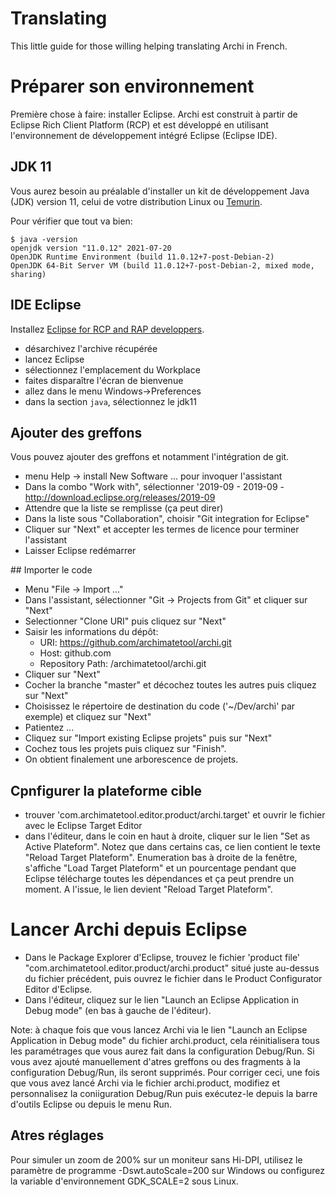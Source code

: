 # Translating

This little guide for those willing helping translating Archi in French.

# Préparer son environnement

Première chose à faire: installer Eclipse. Archi est construit à partir de Eclipse Rich Client Platform (RCP) et est développé en utilisant l'environnement de développement intégré Eclipse (Eclipse IDE).

## JDK 11

Vous aurez besoin au préalable d'installer un kit de développement Java (JDK) version 11, celui de votre distribution Linux ou [Temurin](https://adoptium.net/?variant=openjdk11&jvmVariant=hotspot).

Pour vérifier que tout va bien:

```
$ java -version
openjdk version "11.0.12" 2021-07-20
OpenJDK Runtime Environment (build 11.0.12+7-post-Debian-2)
OpenJDK 64-Bit Server VM (build 11.0.12+7-post-Debian-2, mixed mode, sharing)
```

## IDE Eclipse

Installez [Eclipse for RCP and RAP developpers](https://www.eclipse.org/downloads/packages/release/2021-09/r/eclipse-ide-rcp-and-rap-developers).

- désarchivez l'archive récupérée
- lancez Eclipse
- sélectionnez l'emplacement du Workplace
- faites disparaître l'écran de bienvenue
- allez dans le menu Windows->Preferences
- dans la section `java`, sélectionnez le jdk11

## Ajouter des greffons

Vous pouvez ajouter des greffons et notamment l'intégration de git.
- menu Help -> install New Software ... pour invoquer l'assistant
- Dans la combo "Work with", sélectionner '2019-09 - 2019-09 - http://download.eclipse.org/releases/2019-09
- Attendre que la liste se remplisse (ça peut direr)
- Dans la liste sous "Collaboration", choisir "Git integration for Eclipse"
- Cliquer sur "Next" et accepter les termes de licence pour terminer l'assistant
- Laisser Eclipse redémarrer

## Importer le code

- Menu "File -> Import ..."
- Dans l'assistant, sélectionner "Git -> Projects from Git" et cliquer sur "Next"
- Selectionner "Clone URI" puis cliquez sur "Next"
- Saisir les informations du dépôt:
  - URI: https://github.com/archimatetool/archi.git
  - Host: github.com
  - Repository Path: /archimatetool/archi.git
- Cliquer sur "Next"
- Cocher la branche "master" et décochez toutes les autres puis cliquez sur "Next"
- Choisissez le répertoire de destination du code ('~/Dev/archì' par exemple) et cliquez sur "Next"
- Patientez ...
- Cliquez sur "Import existing Eclipse projets" puis sur "Next"
- Cochez tous les projets puis cliquez sur "Finish".
- On obtient finalement une arborescence de projets.

## Cpnfigurer la plateforme cible

- trouver 'com.archimatetool.editor.product/archi.target' et ouvrir le fichier avec le Eclipse Target Editor 
- dans l'éditeur, dans le coin en haut à droite, cliquer sur le lien "Set as Active Plateform". Notez que dans certains cas, ce lien contient le texte "Reload Target Plateform". Enumeration bas à droite de la fenêtre, s'affiche "Load Target Plateform" et un pourcentage pendant que Eclipse télécharge toutes les dépendances et ça peut prendre un moment. A l'issue, le lien devient "Reload Target Plateform".
 
# Lancer Archi depuis Eclipse

- Dans le Package Explorer d'Eclipse, trouvez le fichier 'product file' "com.archimatetool.editor.product/archi.product" situé juste au-dessus du fichier précédent, puis ouvrez le fichier dans le Product Configurator Editor d'Eclipse.
- Dans l'éditeur, cliquez sur le lien "Launch an Eclipse Application in Debug mode" (en bas à gauche de l'éditeur).

Note: à chaque fois que vous lancez Archi via le lien "Launch an Eclipse Application in Debug mode" du fichier archi.product, cela réinitialisera tous les paramétrages que vous aurez fait dans la configuration Debug/Run. Si vous avez ajouté manuellement d'atres greffons ou des fragments à la configuration Debug/Run, ils seront supprimés. Pour corriger ceci, une fois que vous avez lancé Archi via le fichier archi.product, modifiez et personnalisez la coniiguration Debug/Run puis exécutez-le depuis la barre d'outils Eclipse ou depuis le menu Run.

## Atres réglages

Pour simuler un zoom de 200% sur un moniteur sans Hi-DPI, utilisez le paramètre de programme -Dswt.autoScale=200 sur Windows ou configurez la variable d'environnement GDK_SCALE=2 sous Linux.
